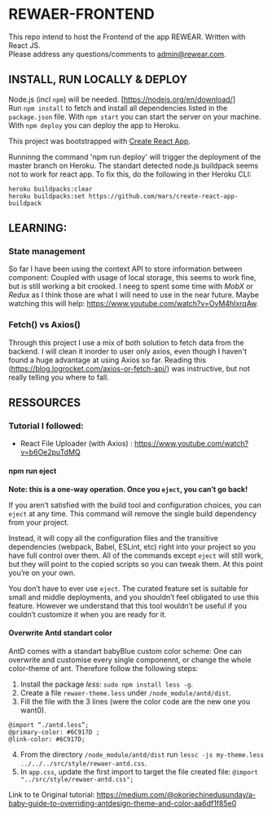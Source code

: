 # REWAER-FRONTEND

This repo intend to host the Frontend of the app REWEAR. Written with React JS. </br>
Please address any questions/comments to admin@rewear.com.

## INSTALL, RUN LOCALLY & DEPLOY

Node.js (incl `npm`) will be needed. [https://nodejs.org/en/download/]</br>
Run `npm install` to fetch and install all dependencies listed in the `package.json` file.
With `npm start` you can start the server on your machine. With `npm deploy` you can deploy the app to Heroku.

This project was bootstrapped with [Create React App](https://github.com/facebook/create-react-app).

Runninng the command 'npm run deploy' will trigger the deployment of the master branch on Heroku. The standart detected node.js buildpack seems not to work for react app. To fix this, do the following in ther Heroku CLI:

```
heroku buildpacks:clear
heroku buildpacks:set https://github.com/mars/create-react-app-buildpack
```

## LEARNING:

### State management

So far I have been using the context API to store information between component: Coupled with usage of local storage, this seems to work fine, but is still working a bit crooked. I neeg to spent some time with *MobX* or *Redux* as I think those are what I will need to use in the near future. Maybe watching this will help: https://www.youtube.com/watch?v=OvM4hIxrqAw.

### Fetch() vs Axios()

Through this project I use a mix of both solution to fetch data from the backend. I will clean it inorder to user only axios, even though I haven't found a huge advantage at using Axios so far. Reading this (https://blog.logrocket.com/axios-or-fetch-api/) was instructive, but not really telling you where to fall.



## RESSOURCES

### Tutorial I followed:

- React File Uploader (with Axios) : https://www.youtube.com/watch?v=b6Oe2puTdMQ </br>

#### npm run eject

**Note: this is a one-way operation. Once you `eject`, you can’t go back!**

If you aren’t satisfied with the build tool and configuration choices, you can `eject` at any time. This command will remove the single build dependency from your project.

Instead, it will copy all the configuration files and the transitive dependencies (webpack, Babel, ESLint, etc) right into your project so you have full control over them. All of the commands except `eject` will still work, but they will point to the copied scripts so you can tweak them. At this point you’re on your own.

You don’t have to ever use `eject`. The curated feature set is suitable for small and middle deployments, and you shouldn’t feel obligated to use this feature. However we understand that this tool wouldn’t be useful if you couldn’t customize it when you are ready for it.

#### Overwrite Antd standart color

AntD comes with a standart babyBlue custom color scheme: One can overwrite and customise every single componennt, or change the whole color-theme of ant. Therefore follow the following steps:

1. Install the package _less_: `sudo npm install less -g`.
2. Create a file `rewaer-theme.less` under `/node_module/antd/dist`.
3. Fill the file with the 3 lines (were the color code are the new one you want0).

```
@import “./antd.less”;
@primary-color: #6C917D ;
@link-color: #6C917D;
```

4. From the directory `/node_module/antd/dist` run `lessc -js my-theme.less ../../../src/style/rewaer-antd.css`.
5. In `app.css`, update the first import to target the file created file: `@import "../src/style/rewaer-antd.css";`

Link to te Original tutorial: https://medium.com/@okoriechinedusunday/a-baby-guide-to-overriding-antdesign-theme-and-color-aa6df1f85e0



